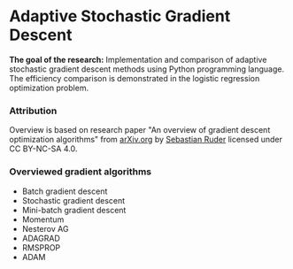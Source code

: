 # Adaptive Stochastic Gradient Descent

**The goal of the research:** Implementation and comparison of adaptive stochastic gradient descent methods using Python programming language. The efficiency comparison is demonstrated in the logistic regression optimization problem.

### Attribution

Overview is based on research paper "An overview of gradient descent optimization algorithms" from [arXiv.org](https://arxiv.org/pdf/1609.04747.pdf) by [Sebastian Ruder](mailto:ruder.sebastian@gmail.com) licensed under CC BY-NC-SA 4.0.

### Overviewed gradient algorithms

- Batch gradient descent
- Stochastic gradient descent
- Mini-batch gradient descent
- Momentum
- Nesterov AG
- ADAGRAD
- RMSPROP
- ADAM
